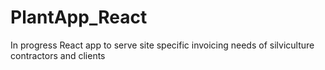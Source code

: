 # PlantApp_React
In progress React app to serve site specific invoicing needs of silviculture contractors and clients
